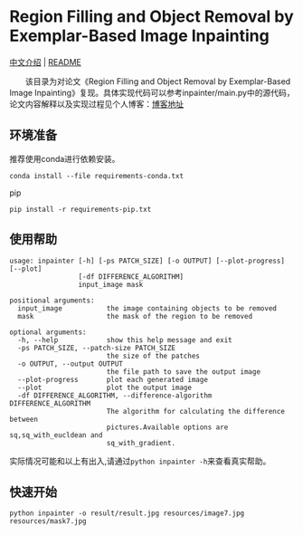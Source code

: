 # Region Filling and Object Removal by Exemplar-Based Image Inpainting

[中文介绍](README.md) | [README](README_en.md)

　　该目录为对论文《Region Filling and Object Removal by Exemplar-Based Image Inpainting》复现。具体实现代码可以参考inpainter/main.py中的源代码，论文内容解释以及实现过程见个人博客：[博客地址](https://blog.yinaoxiong.cn/2018/11/03/%E5%A4%8D%E7%8E%B0%E3%80%8ARegion%20Filling%20and%20Object%20Removal%20by%20Exemplar-Based%20Image%20Inpainting%E3%80%8B.html)

## 环境准备

推荐使用conda进行依赖安装。

```shell
conda install --file requirements-conda.txt
```

pip

```shell
pip install -r requirements-pip.txt
```

## 使用帮助

```shell
usage: inpainter [-h] [-ps PATCH_SIZE] [-o OUTPUT] [--plot-progress] [--plot]
                 [-df DIFFERENCE_ALGORITHM]
                 input_image mask

positional arguments:
  input_image           the image containing objects to be removed
  mask                  the mask of the region to be removed

optional arguments:
  -h, --help            show this help message and exit
  -ps PATCH_SIZE, --patch-size PATCH_SIZE
                        the size of the patches
  -o OUTPUT, --output OUTPUT
                        the file path to save the output image
  --plot-progress       plot each generated image
  --plot                plot the output image
  -df DIFFERENCE_ALGORITHM, --difference-algorithm DIFFERENCE_ALGORITHM
                        The algorithm for calculating the difference between
                        pictures.Available options are sq,sq_with_eucldean and
                        sq_with_gradient.
```

实际情况可能和以上有出入,请通过`python inpainter -h`来查看真实帮助。

## 快速开始

```shell
python inpainter -o result/result.jpg resources/image7.jpg resources/mask7.jpg
```
